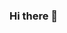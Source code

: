 ### Hi there 👋

<!--
**DevMehra422/DevMehra422** is a ✨ _special_ ✨ repository because its `README.md` (this file) appears on your GitHub profile.

<a href="https://app.daily.dev/Devjeet_Singh"><img src="https://api.daily.dev/devcards/59ce46f84eab4f3cb775d462c0efe288.png?r=tcd" width="400" alt="Devjeet Singh Mehra's Dev Card"/></a>

Here are some ideas to get you started:

- 🔭 I’m currently working on ...
- 🌱 I’m currently learning ...
- 👯 I’m looking to collaborate on ...
- 🤔 I’m looking for help with ...
- 💬 Ask me about ...
- 📫 How to reach me: ...
- 😄 Pronouns: ...
- ⚡ Fun fact: ...
-->

